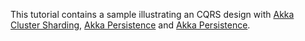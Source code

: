 This tutorial contains a sample illustrating an CQRS design with [Akka Cluster Sharding](http://doc.akka.io/docs/akka/current/scala/cluster-sharding.html), [Akka Persistence](http://doc.akka.io/docs/akka/current/scala/persistence.html) and [Akka Persistence](http://doc.akka.io/docs/akka/current/scala/persistence-query.html).

